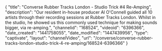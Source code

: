 {
    "title": "Converse Rubber Tracks London - Studio Trick #4 Re-Amping",
    "description": "Our resident in-house producer Al O'Connell guided all 10 artists through their recording sessions at Rubber Tracks London. Whilst in the studio, he showed us this commonly used technique for making sounds bigger, via re-amping.",
    "channelid": "168524",
    "videoid": "6396366",
    "date_created": "1441758055",
    "date_modified": "1447439956",
    "type": "captivate",
    "layout": "channelVideo",
    "url": "\/converse\/converse-rubber-tracks-london-studio-trick-4-re-amping\/168524-6396366"
}